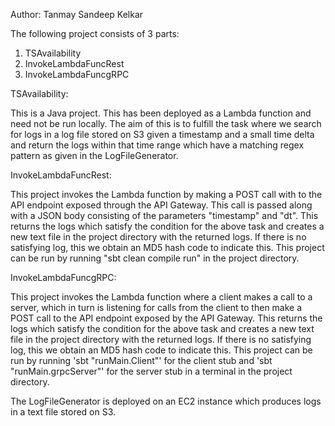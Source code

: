 Author: Tanmay Sandeep Kelkar

The following project consists of 3 parts:

1. TSAvailability
2. InvokeLambdaFuncRest
3. InvokeLambdaFuncgRPC

TSAvailability:

This is a Java project. This has been deployed as a Lambda function and need not be run locally. The aim of this is to fulfill the task where we search for logs in a log file stored on S3 given a timestamp and a small time delta and return the logs within that time range which have a matching regex pattern as given in the LogFileGenerator.

InvokeLambdaFuncRest:

This project invokes the Lambda function by making a POST call with to the API endpoint exposed through the API Gateway. This call is passed along with a JSON body consisting of the parameters "timestamp" and "dt". This returns the logs which satisfy the condition for the above task and creates a new text file in the project directory with the returned logs. If there is no satisfying log, this we obtain an MD5 hash code to indicate this.
This project can be run by running "sbt clean compile run" in the project directory.

InvokeLambdaFuncgRPC:

This project invokes the Lambda function where a client makes a call to a server, which in turn is listening for calls from the client to then make a POST call to the API endpoint exposed by the API Gateway. This returns the logs which satisfy the condition for the above task and creates a new text file in the project directory with the returned logs. If there is no satisfying log, this we obtain an MD5 hash code to indicate this.
This project can be run by running 'sbt "runMain.Client"' for the client stub and 'sbt "runMain.grpcServer"' for the server stub in a terminal in the project directory.

The LogFileGenerator is deployed on an EC2 instance which produces logs in a text file stored on S3.
